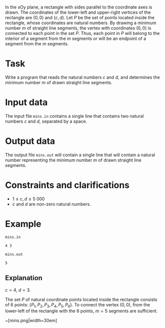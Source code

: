 In the xOy plane, a rectangle with sides parallel to the coordinate axes is drawn. The coordinates of the lower-left and upper-right vertices of the rectangle are $(0, 0)$ and $(c, d)$. Let $P$ be the set of points located inside the rectangle, whose coordinates are natural numbers. By drawing a minimum number $m$ of straight line segments, the vertex with coordinates $(0, 0)$ is connected to each point in the set $P$. Thus, each point in $P$ will belong to the interior of a segment from the $m$ segments or will be an endpoint of a segment from the $m$ segments.

# Task

Write a program that reads the natural numbers $c$ and $d$, and determines the minimum number $m$ of drawn straight line segments.

# Input data

The input file `mins.in` contains a single line that contains two natural numbers $c$ and $d$, separated by a space.

# Output data

The output file `mins.out` will contain a single line that will contain a natural number representing the minimum number $m$ of drawn straight line segments.

# Constraints and clarifications

* $1 \leq c, d \leq 5 \ 000$
* $c$ and $d$ are non-zero natural numbers.

# Example

`mins.in`
```
4 3
```

`mins.out`
```
5
```

## Explanation

$c = 4$, $d = 3$.

The set $P$ of natural coordinate points located inside the rectangle consists of $6$ points: $\{P_1, P_2, P_3, P_4, P_5, P_6\}$. To connect the vertex $(0, 0)$, from the lower-left of the rectangle with the $6$ points, $m = 5$ segments are sufficient.

~[mins.png|width=30em]